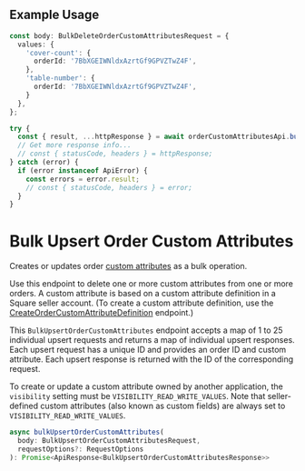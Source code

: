 ## Example Usage

```ts
const body: BulkDeleteOrderCustomAttributesRequest = {
  values: {
    'cover-count': {
      orderId: '7BbXGEIWNldxAzrtGf9GPVZTwZ4F',
    },
    'table-number': {
      orderId: '7BbXGEIWNldxAzrtGf9GPVZTwZ4F',
    }
  },
};

try {
  const { result, ...httpResponse } = await orderCustomAttributesApi.bulkDeleteOrderCustomAttributes(body);
  // Get more response info...
  // const { statusCode, headers } = httpResponse;
} catch (error) {
  if (error instanceof ApiError) {
    const errors = error.result;
    // const { statusCode, headers } = error;
  }
}
```

# Bulk Upsert Order Custom Attributes

Creates or updates order [custom attributes](../../doc/models/custom-attribute.md) as a bulk operation.

Use this endpoint to delete one or more custom attributes from one or more orders.
A custom attribute is based on a custom attribute definition in a Square seller account.  (To create a
custom attribute definition, use the [CreateOrderCustomAttributeDefinition](../../doc/api/order-custom-attributes.md#create-order-custom-attribute-definition) endpoint.)

This `BulkUpsertOrderCustomAttributes` endpoint accepts a map of 1 to 25 individual upsert
requests and returns a map of individual upsert responses. Each upsert request has a unique ID
and provides an order ID and custom attribute. Each upsert response is returned with the ID
of the corresponding request.

To create or update a custom attribute owned by another application, the `visibility` setting
must be `VISIBILITY_READ_WRITE_VALUES`. Note that seller-defined custom attributes
(also known as custom fields) are always set to `VISIBILITY_READ_WRITE_VALUES`.

```ts
async bulkUpsertOrderCustomAttributes(
  body: BulkUpsertOrderCustomAttributesRequest,
  requestOptions?: RequestOptions
): Promise<ApiResponse<BulkUpsertOrderCustomAttributesResponse>>
```
